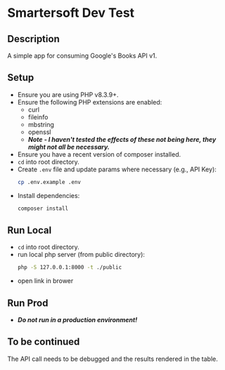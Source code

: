 # Smartersoft Dev Test

## Description

A simple app for consuming Google's Books API v1.

## Setup

- Ensure you are using PHP v8.3.9+.
- Ensure the following PHP extensions are enabled:
  - curl
  - fileinfo
  - mbstring
  - openssl
  - **_Note - I haven't tested the effects of these not being here, they might not all be necessary._**
- Ensure you have a recent version of composer installed.
- `cd` into root directory.
- Create `.env` file and update params where necessary (e.g., API Key):
  ```bash
  cp .env.example .env
  ```
- Install dependencies:
  ```bash
  composer install
  ```

## Run Local

- `cd` into root directory.
- run local php server (from public directory):
  ```bash
  php -S 127.0.0.1:8000 -t ./public
  ```
- open link in brower

## Run Prod

- **_Do not run in a production environment!_**

## To be continued

The API call needs to be debugged and the results rendered in the table.
